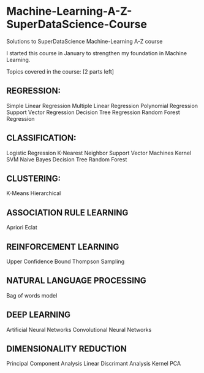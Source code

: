 # Machine-Learning-A-Z-SuperDataScience-Course
Solutions to SuperDataScience Machine-Learning A-Z course

I started this course in January to strengthen my foundation in Machine Learning.

Topics covered in the course: [2 parts left]

REGRESSION:
-----------------------------------
Simple Linear Regression
Multiple Linear Regression
Polynomial Regression
Support Vector Regression
Decision Tree Regression
Random Forest Regression

CLASSIFICATION:
-----------------------------------
Logistic Regression
K-Nearest Neighbor
Support Vector Machines
Kernel SVM
Naive Bayes
Decision Tree
Random Forest

CLUSTERING:
----------------------------------------------------------------------
K-Means
Hierarchical

ASSOCIATION RULE LEARNING
-----------------------------------
Apriori
Eclat

REINFORCEMENT LEARNING
-----------------------------------
Upper Confidence Bound
Thompson Sampling

NATURAL LANGUAGE PROCESSING
-----------------------------------
Bag of words model

DEEP LEARNING
-----------------------------------
Artificial Neural Networks
Convolutional Neural Networks

DIMENSIONALITY REDUCTION
-----------------------------------
Principal Component Analysis
Linear Discrimant Analysis
Kernel PCA
